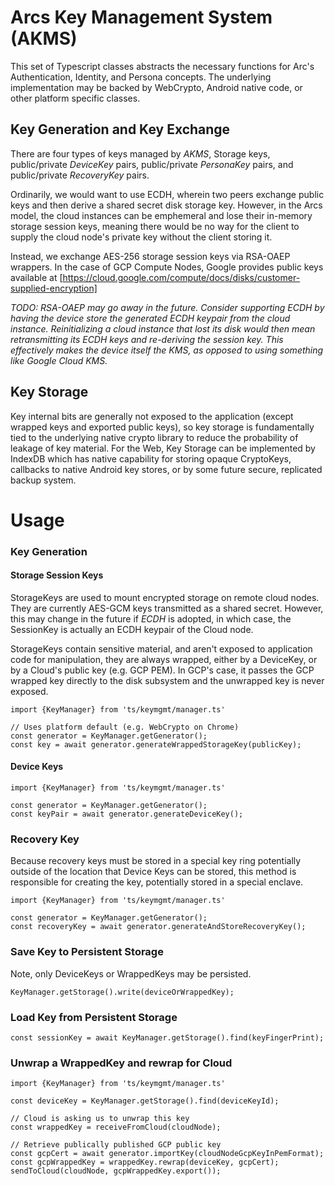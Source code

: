# Arcs Key Management System (AKMS)

This set of Typescript classes abstracts the necessary functions
for Arc's Authentication, Identity, and Persona concepts. The underlying
implementation may be backed by WebCrypto, Android native code, or
other platform specific classes.

## Key Generation and Key Exchange

There are four types of keys managed by _AKMS_, Storage keys,
public/private *DeviceKey* pairs, public/private *PersonaKey* pairs,
and public/private *RecoveryKey* pairs.

Ordinarily, we would want to use ECDH, wherein two peers exchange public
keys and then derive a shared secret disk storage key. However, in the Arcs
model, the cloud instances can be emphemeral and lose their in-memory
storage session keys, meaning there would be no way for the client to 
supply the cloud node's private key without the client storing it.

Instead, we exchange AES-256 storage session keys via RSA-OAEP wrappers. 
In the case of GCP Compute Nodes, Google provides public keys available
at [https://cloud.google.com/compute/docs/disks/customer-supplied-encryption]

*TODO: RSA-OAEP may go away in the future. Consider supporting ECDH by 
having the device store the generated ECDH keypair from the cloud instance.
Reinitializing a cloud instance that lost its disk would then mean 
retransmitting its ECDH keys and re-deriving the session key. This 
effectively makes the device itself the KMS, as opposed to using something like
Google Cloud KMS.*

## Key Storage

Key internal bits are generally not exposed to the application 
(except wrapped keys and exported public keys), so key 
storage is fundamentally tied to the underlying native crypto library to 
reduce the probability of leakage of key material. For the Web, 
Key Storage can be implemented by IndexDB which has native capability
for storing opaque CryptoKeys, callbacks to native Android key stores, 
or by some future secure, replicated backup system.

# Usage

### Key Generation

#### Storage Session Keys

StorageKeys are used to mount encrypted storage on remote cloud 
nodes. They are currently AES-GCM keys transmitted as a shared secret. 
However, this may change in the future if *ECDH* is adopted, in which case, 
the SessionKey is actually an ECDH keypair of the Cloud node. 

StorageKeys contain sensitive material, and aren't exposed to
application code for manipulation, they are always wrapped, either by a
DeviceKey, or by a Cloud's public key (e.g. GCP PEM). In GCP's case,
it passes the GCP wrapped key directly to the disk subsystem and the
unwrapped key is never exposed.


```
import {KeyManager} from 'ts/keymgmt/manager.ts'

// Uses platform default (e.g. WebCrypto on Chrome)
const generator = KeyManager.getGenerator();
const key = await generator.generateWrappedStorageKey(publicKey);
```

#### Device Keys
```
import {KeyManager} from 'ts/keymgmt/manager.ts'

const generator = KeyManager.getGenerator();
const keyPair = await generator.generateDeviceKey();
```

### Recovery Key

Because recovery keys must be stored in a special key ring 
potentially outside of the location that Device Keys can be
stored, this method is responsible for creating the key, 
potentially stored in a special enclave.

```
import {KeyManager} from 'ts/keymgmt/manager.ts'

const generator = KeyManager.getGenerator();
const recoveryKey = await generator.generateAndStoreRecoveryKey();
```

### Save Key to Persistent Storage

Note, only DeviceKeys or WrappedKeys may be persisted. 

```
KeyManager.getStorage().write(deviceOrWrappedKey);
```

### Load Key from Persistent Storage

```
const sessionKey = await KeyManager.getStorage().find(keyFingerPrint);
```

### Unwrap a WrappedKey and rewrap for Cloud

```
import {KeyManager} from 'ts/keymgmt/manager.ts'

const deviceKey = KeyManager.getStorage().find(deviceKeyId);

// Cloud is asking us to unwrap this key
const wrappedKey = receiveFromCloud(cloudNode);

// Retrieve publically published GCP public key
const gcpCert = await generator.importKey(cloudNodeGcpKeyInPemFormat);
const gcpWrappedKey = wrappedKey.rewrap(deviceKey, gcpCert);
sendToCloud(cloudNode, gcpWrappedKey.export());
```
